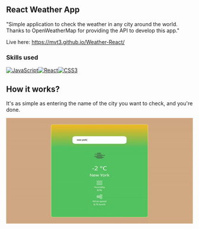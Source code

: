 React Weather App
-----------------

"Simple application to check the weather in any city around the world. Thanks to OpenWeatherMap for providing the API to develop this app."

Live here: https://mvt3.github.io/Weather-React/



### Skills used


<p align="left">
<a href="https://developer.mozilla.org/en-US/docs/Web/JavaScript" target="_blank" rel="noreferrer"><img src="https://raw.githubusercontent.com/danielcranney/readme-generator/main/public/icons/skills/javascript-colored.svg" width="36" height="36" alt="JavaScript" /></a><a href="https://reactjs.org/" target="_blank" rel="noreferrer"><img src="https://raw.githubusercontent.com/danielcranney/readme-generator/main/public/icons/skills/react-colored.svg" width="36" height="36" alt="React" /></a><a href="https://www.w3.org/TR/CSS/#css" target="_blank" rel="noreferrer"><img src="https://raw.githubusercontent.com/danielcranney/readme-generator/main/public/icons/skills/css3-colored.svg" width="36" height="36" alt="CSS3" /></a>
</p>


 <h2>  How it works?  </h2>
 <p> 
It's as simple as entering the name of the city you want to check, and you're done.</p>

 

![Ejemplo GIF](./weatherApp.gif)

